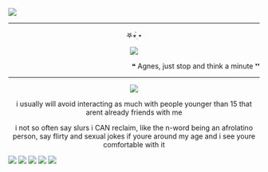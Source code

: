  ![](https://komarev.com/ghpvc/?username=Acceptmylove&style=for-the-badge&color=ff69b4)


---

<p align="center">   
𖤐⭒๋࣭ ⭑
<p align="center">
<img src="https://files.catbox.moe/8h0hbx.png" /></p>
<p align="right">   
❝ Agnes, just stop and think a minute ❜❜

---

<p align="center">
<img src="https://files.catbox.moe/0z8dei.gif" /></p>

 <p align="center">     
 i usually will avoid interacting as much with people younger than 15 that arent already friends with me

 <p align="center">    i not so often say slurs i CAN reclaim, like the n-word being an afrolatino person, say flirty and sexual jokes if youre around my age and i see youre comfortable with it
  
[![](https://files.catbox.moe/d4oxxa.webp)](https://1-29-22.carrd.co/) [![](https://files.catbox.moe/mc1shx.webp)](https://github.com/CIovers) [![](https://files.catbox.moe/gkxd4r.webp)](https://velontheclouds.straw.page/) [![](https://files.catbox.moe/i75l7q.webp)](https://github.com/nageishi) [![](https://files.catbox.moe/fevhq8.webp)](https://github.com/whispyvibez)

